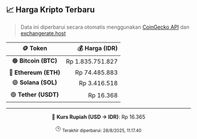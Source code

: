 

<!-- HARGA_KRIPTO -->
## 📈 Harga Kripto Terbaru

> Data ini diperbarui secara otomatis menggunakan [CoinGecko API](https://www.coingecko.com/) dan [exchangerate.host](https://exchangerate.host/)

<div align="center">

| 🪙 Token | 💰 Harga (IDR) |
|:------:|---------------:|
| 🟠 **Bitcoin (BTC)**   | Rp 1.835.751.827 |
| 🔵 **Ethereum (ETH)**  | Rp 74.485.883 |
| 🟣 **Solana (SOL)**    | Rp 3.416.518 |
| 🟢 **Tether (USDT)**   | Rp 16.368 |

---

💱 **Kurs Rupiah (USD → IDR)**: Rp 16.365

🕒 <sub>Terakhir diperbarui: 28/8/2025, 11.17.40</sub>

</div>
<!-- /HARGA_KRIPTO -->